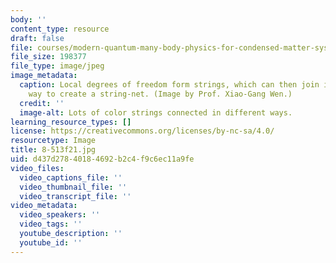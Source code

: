 ```yaml
---
body: ''
content_type: resource
draft: false
file: courses/modern-quantum-many-body-physics-for-condensed-matter-systems/8-513f21.jpg
file_size: 198377
file_type: image/jpeg
image_metadata:
  caption: Local degrees of freedom form strings, which can then join in a specific
    way to create a string-net. (Image by Prof. Xiao-Gang Wen.)
  credit: ''
  image-alt: Lots of color strings connected in different ways.
learning_resource_types: []
license: https://creativecommons.org/licenses/by-nc-sa/4.0/
resourcetype: Image
title: 8-513f21.jpg
uid: d437d278-4018-4692-b2c4-f9c6ec11a9fe
video_files:
  video_captions_file: ''
  video_thumbnail_file: ''
  video_transcript_file: ''
video_metadata:
  video_speakers: ''
  video_tags: ''
  youtube_description: ''
  youtube_id: ''
---
```

